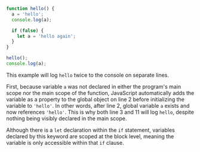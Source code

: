 ```js
function hello() {
  a = 'hello';
  console.log(a);

  if (false) {
    let a = 'hello again';
  }
}

hello();
console.log(a);
```

This example will log `hello` twice to the console on separate lines.

First, because variable `a` was not declared in either the program's main scope nor the main scope of the function, JavaScript automatically adds the variable as a property to the global object on line 2 before initializing the variable to `'hello'`. In other words, after line 2, global variable `a` exists and now references `'hello'`. This is why both line 3 and 11 will log `hello`, despite nothing being visibly declared in the main scope.

Although there is a `let` declaration within the `if` statement, variables declared by this keyword are scoped at the block level, meaning the variable is only accessible within that `if` clause.
